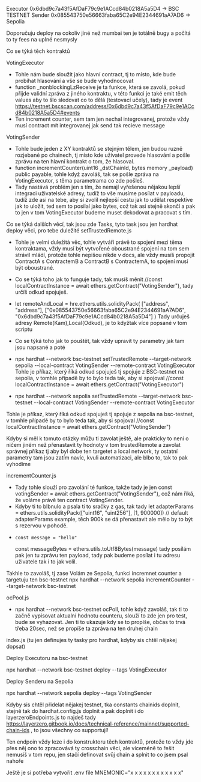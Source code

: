 Executor 0x6dbd9c7a43f5AfDaF79c9e1ACcd84b0218A5a5D4 -> BSC TESTNET
Sender 0x085543750e56663faba65C2e94E2344691aA7AD6 -> Sepolia

Doporučuju deploy na cokoliv jiné než mumbai ten je totálně bugy a počítá to ty fees na uplné nesmysly

Co se týká těch kontraktů

VotingExecutor

- Tohle nám bude sloužit jako hlavní contract, tj to místo, kde bude probíhat hlasování a vše se bude vyhodnocovat
- function \_nonblockingLzReceive je ta funkce, která se zavolá, pokud přijde validní zpráva z jiného kontraktu, v této funkci je také emit těch values aby to šlo sledovat co to dělá (testovací učely), tady je event
  https://testnet.bscscan.com/address/0x6dbd9c7a43f5AfDaF79c9e1ACcd84b0218A5a5D4#events
- Ten increment counter, sem tam jen nechal integrovanej, protože vždy musí contract mít integrovanej jak send tak recieve message

VotingSender

- Tohle bude jeden z XY kontraktů se stejným tělem, jen budou ruzně rozjebané po chainech, tj místo kde uživatel provede hlasování a pošle zprávu na ten hlavní kontrakt o tom, že hlasoval.
- function incrementCounter(uint16 \_dstChainId, bytes memory \_payload) public payable, tohle když zavoláš, tak se pošle zpráva na VotingExecutor, s těma parametrama co zde pošleš.
- Tady nastává problém jen s tím, že nemají vyřešenou nějakou lepší integraci uživatelské adresy, tudíž to vše musíme posílat v payloadu, tudíž zde asi na tebe, aby si zvolil nejlepší cestu jak to udělat respektive jak to uložit, ted sem to posilal jako bytes, což tak asi stejně skončí a pak to jen v tom VotingExecutor budeme muset dekodovat a pracovat s tím.

Co se týká dalších věcí, tak jsou zde Tasks, tyto task jsou jen hardhat deploy věci, pro tebe duležité
setTrustedRemote.js

- Tohle je velmi duležitá věc, tohle vytváří právě to spojení mezi těma kontraktama, vždy musí být vytvořené oboustrané spojení na tom sem strávil mládí, protože tohle nepišou nikde v docs, ale vždy musíš propojit ContractA s ContractemB a ContractB s ContractemA, to spojení musí být oboustrané.
- Co se týká toho jak to funguje tady, tak musíš měnit //const localContractInstance = await ethers.getContract("VotingSender"), tady určíš odkud spojuješ.
- let remoteAndLocal = hre.ethers.utils.solidityPack(
  ["address", "address"],
  ["0x085543750e56663faba65C2e94E2344691aA7AD6", "0x6dbd9c7a43f5AfDaF79c9e1ACcd84b0218A5a5D4"]
  )
  Tady určuješ adresy Remote(Kam),Local(Odkud), je to kdyžtak více popsané v tom scriptu
- Co se týká toho jak to pouštět, tak vždy upravit ty parametry jak tam jsou napsané a poté
- npx hardhat --network bsc-testnet setTrustedRemote --target-network sepolia --local-contract VotingSender --remote-contract VotingExecutor
  Tohle je příkaz, který říká odkud spojuješ tj spojuje z BSC-testnet na sepolia, v tomhle případě by to bylo teda tak, aby si
  spojoval //const localContractInstance = await ethers.getContract("VotingExecutor")

- npx hardhat --network sepolia setTrustedRemote --target-network bsc-testnet --local-contract VotingSender --remote-contract VotingExecutor

Tohle je příkaz, který říká odkud spojuješ tj spojuje z sepolia na bsc-testnet, v tomhle případě by to bylo teda tak, aby si
spojoval //const localContractInstance = await ethers.getContract("VotingSender")

Kdyby si měl k tomuto otázky můžu ti zavolat ještě, ale prakticky to není o ničem jiném než přenastavit ty hodnoty v tom trustedRemote a zavolat správnej příkaz tj aby byl dobe ten targetet a local network, ty ostatní parametry tam jsou zatím navíc, kvuli automatizaci, ale blbo to, tak to pak vyhodíme

incrementCounter.js

- Tady tohle slouží pro zavolání té funkce, takže tady je jen const votingSender = await ethers.getContract("VotingSender"), což nám říká, že voláme právě ten contract VotingSender.
- Kdyby ti to blbnulo a psala ti to sračky z gas, tak tady let adapterParams = ethers.utils.solidityPack(["uint16", "uint256"], [1, 900000]) // default adapterParams example, těch 900k se dá přenastavit ale mělo by to být s rezervou v pohodě.
-     const message = "hello"
  const messageBytes = ethers.utils.toUtf8Bytes(message) tady posílám pak jen tu zprávu ten payload, tady pak budeme posílat i tu adresu uživatele tak i to jak volil.

Takhle to zavoláš, tj zase Volám ze Sepolia, funkci incremnet counter a targetuju ten bsc-testnet
npx hardhat --network sepolia incrementCounter --target-network bsc-testnet

ocPool.js

- npx hardhat --network bsc-testnet ocPoll, tohle když zavoláš, tak ti to začně vypisovat aktualní hodnotu counteru, slouží to zde jen pro test, bude se vyhazovat. Jen ti to ukazuje kdy se to propíše, občas to trvá třeba 20sec, než se propíše ta zpráva na ten druhej chain

index.js (tu jen definujes ty tasky pro hardhat, kdyby sis chtěl nějakej dopsat)

Deploy Executoru na bsc-testnet

npx hardhat --network bsc-testnet deploy --tags VotingExecutor

Deploy Senderu na Sepolia

npx hardhat --network sepolia deploy --tags VotingSender

Kdyby sis chtěl přidelat nějakej testnet, tka constants chainids doplnit, stejně tak do hardhat.config.js doplnit a pak doplnit i do layerzeroEndpoints.js to najdeš tady https://layerzero.gitbook.io/docs/technical-reference/mainnet/supported-chain-ids , to jsou všechny co supportují!

Ten endpoin vždy leze i do konstruktoru těch kontraktů, protože to vždy jde přes něj ono to zpracovává ty crosschain věci, ale víceméně to řešit nemusíš v tom repu, jen stačí definovat svůj chain a splnit to co jsem psal nahoře



Ještě je si potřeba vytvořit .env file MNEMONIC="x x x x x x x x x x x x"
